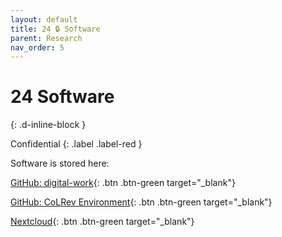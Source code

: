 ```yaml
---
layout: default
title: 24 🔒 Software
parent: Research
nav_order: 5
---
```


# 24 Software
{: .d-inline-block }

Confidential
{: .label .label-red }

Software is stored here:

[GitHub: digital-work](https://github.com/orgs/digital-work-lab/repositories){: .btn .btn-green target="_blank"}

[GitHub: CoLRev Environment](https://github.com/CoLRev-Environment){: .btn .btn-green target="_blank"}

[Nextcloud](https://nc-2272638881871040784.nextcloud-ionos.com/index.php/apps/files/?dir=/20-research/24_software&fileid=88094){: .btn .btn-green target="_blank"}



